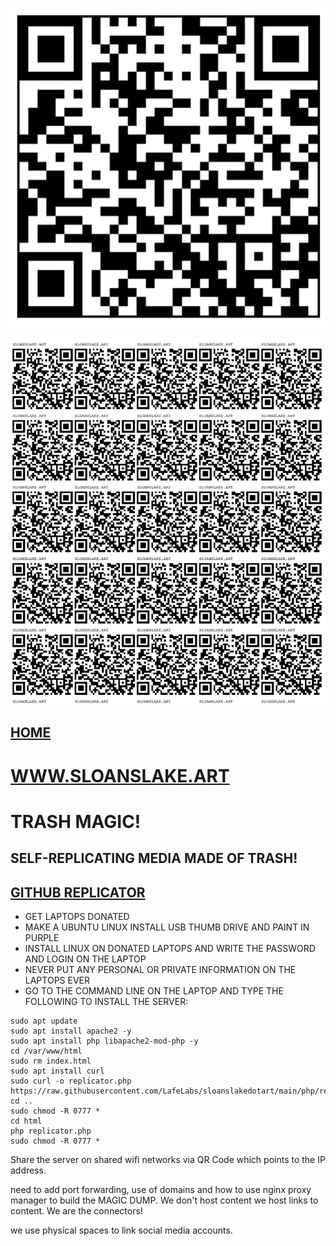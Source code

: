 ![](https://raw.githubusercontent.com/LafeLabs/sloanslakedotart/main/trashmagic/qrcode.png)

![](https://raw.githubusercontent.com/LafeLabs/sloanslakedotart/main/trashmagic/qrcode-page.png)

## [HOME](index.html)

# [WWW.SLOANSLAKE.ART](https://www.sloanslake.art)

# TRASH MAGIC!

## SELF-REPLICATING MEDIA MADE OF TRASH!

## [GITHUB REPLICATOR](https://github.com/LafeLabs/sloanslakedotart)

 - GET LAPTOPS DONATED
 - MAKE A UBUNTU LINUX INSTALL USB THUMB DRIVE AND PAINT IN PURPLE
 - INSTALL LINUX ON DONATED LAPTOPS AND WRITE THE PASSWORD AND LOGIN ON THE LAPTOP
 - NEVER PUT ANY PERSONAL OR PRIVATE INFORMATION ON THE LAPTOPS EVER
 - GO TO THE COMMAND LINE ON THE LAPTOP AND TYPE THE FOLLOWING TO INSTALL THE SERVER:

```
sudo apt update
sudo apt install apache2 -y
sudo apt install php libapache2-mod-php -y
cd /var/www/html
sudo rm index.html
sudo apt install curl
sudo curl -o replicator.php https://raw.githubusercontent.com/LafeLabs/sloanslakedotart/main/php/replicator.txt
cd ..
sudo chmod -R 0777 *
cd html
php replicator.php
sudo chmod -R 0777 *
```
Share the server on shared wifi networks via QR Code which points to the IP address.


need to add port forwarding, use of domains and how to use nginx proxy manager to build the MAGIC DUMP.  We don't host content we host links to content.  We are the connectors!

we use physical spaces to link social media accounts.

